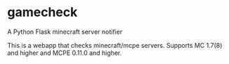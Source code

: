 # gamecheck
A Python Flask minecraft server notifier

This is a webapp that checks minecraft/mcpe servers.
Supports MC 1.7(8) and higher and MCPE 0.11.0 and higher.
